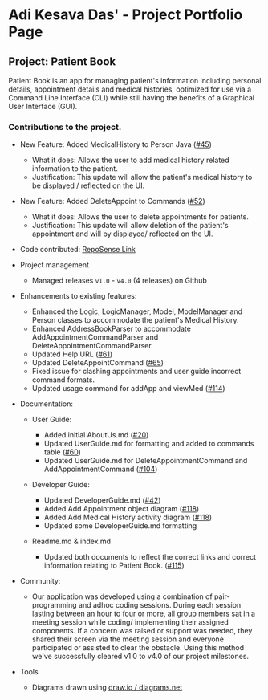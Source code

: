 # Adi Kesava Das' - Project Portfolio Page

## Project: Patient Book
Patient Book is an app for managing patient's information including personal details, appointment details and  medical histories, optimized for use via a Command Line Interface (CLI) while still having the benefits of a Graphical User Interface (GUI).

### Contributions to the project.


* New Feature: Added MedicalHistory to Person Java ([#45](https://github.com/AY2021S2-TIC4002-F18-4/tp2/pull/45))
  * What it does: Allows the user to add medical history related information to the patient.
  * Justification: This update will allow the patient's medical history to be displayed / reflected on the UI.


* New Feature: Added DeleteAppoint to Commands ([#52](https://github.com/AY2021S2-TIC4002-F18-4/tp2/pull/52))
  * What it does: Allows the user to delete appointments for patients.
  * Justification: This update will allow deletion of the patient's appointment and will by displayed/ reflected on the UI.


* Code contributed: [RepoSense Link](https://nus-tic4002-ay2021s2.github.io/tp-dashboard/?search=&sort=groupTitle&sortWithin=title&timeframe=commit&mergegroup=&groupSelect=groupByRepos&breakdown=true&checkedFileTypes=docs~functional-code~test-code~other&since=&tabOpen=true&tabType=authorship&tabAuthor=adi-kd0021&tabRepo=AY2021S2-TIC4002-F18-4%2Ftp2%5Bmaster%5D&authorshipIsMergeGroup=false&authorshipFileTypes=docs~functional-code~test-code)


* Project management
  * Managed releases ```v1.0``` - ```v4.0``` (4 releases) on Github


* Enhancements to existing features:
  * Enhanced the Logic, LogicManager, Model, ModelManager and Person classes to accommodate the patient's Medical History.
  * Enhanced AddressBookParser to accommodate AddAppointmentCommandParser and DeleteAppointmentCommandParser.
  * Updated Help URL ([#61](https://github.com/AY2021S2-TIC4002-F18-4/tp2/pull/61))
  * Updated DeleteAppointCommand ([#65](https://github.com/AY2021S2-TIC4002-F18-4/tp2/pull/65))
  * Fixed issue for clashing appointments and user guide incorrect command formats.
  * Updated usage command for addApp and viewMed ([#114](https://github.com/AY2021S2-TIC4002-F18-4/tp2/pull/114))


* Documentation:
  * User Guide:
    * Added initial AboutUs.md ([#20](https://github.com/AY2021S2-TIC4002-F18-4/tp2/pull/20))
    * Updated UserGuide.md for formatting and added to commands table ([#60](https://github.com/AY2021S2-TIC4002-F18-4/tp2/pull/60))
    * Updated UserGuide.md for DeleteAppointmentCommand and AddAppointmentCommand ([#104](https://github.com/AY2021S2-TIC4002-F18-4/tp2/pull/104))


  * Developer Guide:
    * Updated DeveloperGuide.md ([#42](https://github.com/AY2021S2-TIC4002-F18-4/tp2/pull/42))
    * Added Add Appointment object diagram ([#118](https://github.com/AY2021S2-TIC4002-F18-4/tp2/pull/118))
    * Added Add Medical History activity diagram ([#118](https://github.com/AY2021S2-TIC4002-F18-4/tp2/pull/118))
    * Updated some DeveloperGuide.md formatting


  * Readme.md & index.md
    * Updated both documents to reflect the correct links and correct information relating to Patient Book.
      ([#115](https://github.com/AY2021S2-TIC4002-F18-4/tp2/pull/115))


* Community:
  * Our application was developed using a combination of pair-programming and adhoc coding sessions. During each session lasting between an hour to four or more, all group members sat in a meeting session while coding/ implementing their assigned components. If a concern was raised or support was needed, they shared their screen via the meeting session and everyone participated or assisted to clear the obstacle. Using this method we've successfully cleared v1.0 to v4.0 of our project milestones.


* Tools
  * Diagrams drawn using [draw.io / diagrams.net](https://app.diagrams.net/ "Diagram with anyone, anywhere")
